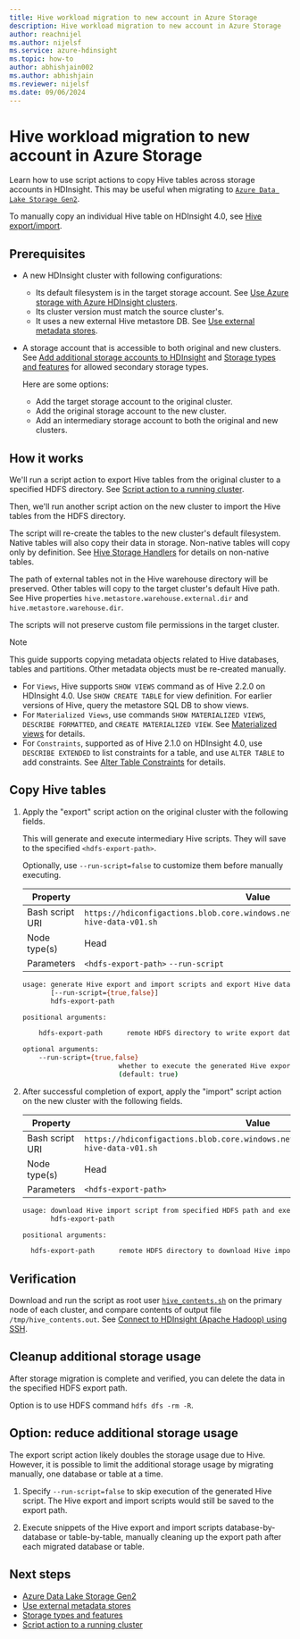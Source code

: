 ```yaml
---
title: Hive workload migration to new account in Azure Storage
description: Hive workload migration to new account in Azure Storage
author: reachnijel
ms.author: nijelsf
ms.service: azure-hdinsight
ms.topic: how-to
author: abhishjain002
ms.author: abhishjain
ms.reviewer: nijelsf
ms.date: 09/06/2024
---
```


# Hive workload migration to new account in Azure Storage

Learn how to use script actions to copy Hive tables across storage accounts in HDInsight. This may be useful when migrating to [`Azure Data Lake Storage Gen2`](../hdinsight-hadoop-use-data-lake-storage-gen2.md).

To manually copy an individual Hive table on HDInsight 4.0, see [Hive export/import](https://cwiki.apache.org/confluence/display/Hive/LanguageManual+ImportExport).

## Prerequisites

* A new HDInsight cluster with following configurations:
  * Its default filesystem is in the target storage account. See [Use Azure storage with Azure HDInsight clusters](../hdinsight-hadoop-use-blob-storage.md).
  * Its cluster version must match the source cluster's.
  * It uses a new external Hive metastore DB. See [Use external metadata stores](../hdinsight-use-external-metadata-stores.md#select-a-custom-metastore-during-cluster-creation).
* A storage account that is accessible to both original and new clusters. See [Add additional storage accounts to HDInsight](../hdinsight-hadoop-add-storage.md) and [Storage types and features](../hdinsight-hadoop-compare-storage-options.md#storage-types-and-features) for allowed secondary storage types.

    Here are some options:
  * Add the target storage account to the original cluster.
  * Add the original storage account to the new cluster.
  * Add an intermediary storage account to both the original and new clusters.

## How it works

We'll run a script action to export Hive tables from the original cluster to a specified HDFS directory. See [Script action to a running cluster](../hdinsight-hadoop-customize-cluster-linux.md#script-action-to-a-running-cluster).

Then, we'll run another script action on the new cluster to import the Hive tables from the HDFS directory.

The script will re-create the tables to the new cluster's default filesystem. Native tables will also copy their data in storage. Non-native tables will copy only by definition. See [Hive Storage Handlers](https://cwiki.apache.org/confluence/display/Hive/StorageHandlers) for details on non-native tables.

The path of external tables not in the Hive warehouse directory will be preserved. Other tables will copy to the target cluster's default Hive path. See Hive properties `hive.metastore.warehouse.external.dir` and `hive.metastore.warehouse.dir`.

The scripts will not preserve custom file permissions in the target cluster.

> [!NOTE]
>
> This guide supports copying metadata objects related to Hive databases, tables and partitions. Other metadata objects must be re-created manually.
>
> * For `Views`, Hive supports `SHOW VIEWS` command as of Hive 2.2.0 on HDInsight 4.0. Use `SHOW CREATE TABLE` for view definition. For earlier versions of Hive, query the metastore SQL DB to show views.
> * For `Materialized Views`, use commands `SHOW MATERIALIZED VIEWS`, `DESCRIBE FORMATTED`, and `CREATE MATERIALIZED VIEW`. See [Materialized views](https://cwiki.apache.org/confluence/display/Hive/Materialized+views) for details.
> * For `Constraints`, supported as of Hive 2.1.0 on HDInsight 4.0, use `DESCRIBE EXTENDED` to list constraints for a table, and use `ALTER TABLE` to add constraints. See [Alter Table Constraints](https://cwiki.apache.org/confluence/display/Hive/LanguageManual+DDL#LanguageManualDDL-AlterTableConstraints) for details.

## Copy Hive tables

1. Apply the "export" script action on the original cluster with the following fields.

    This will generate and execute intermediary Hive scripts. They will save to the specified `<hdfs-export-path>`.

    Optionally, use `--run-script=false` to customize them before manually executing.

    |Property | Value |
    |---|---|
    |Bash script URI|`https://hdiconfigactions.blob.core.windows.net/linuxhivemigrationv01/export-hive-data-v01.sh`|
    |Node type(s)|Head|
    |Parameters|`<hdfs-export-path>` `--run-script`|

    ```sh
    usage: generate Hive export and import scripts and export Hive data to specified HDFS path
           [--run-script={true,false}]
           hdfs-export-path

    positional arguments:

        hdfs-export-path      remote HDFS directory to write export data to

    optional arguments:
        --run-script={true,false}
                            whether to execute the generated Hive export script
                            (default: true)
    ```

2. After successful completion of export, apply the "import" script action on the new cluster with the following fields.

    |Property | Value |
    |---|---|
    |Bash script URI|`https://hdiconfigactions.blob.core.windows.net/linuxhivemigrationv01/import-hive-data-v01.sh`|
    |Node type(s)|Head|
    |Parameters|`<hdfs-export-path>`|

    ```sh
    usage: download Hive import script from specified HDFS path and execute it
           hdfs-export-path

    positional arguments:

      hdfs-export-path      remote HDFS directory to download Hive import script from

    ```

## Verification

Download and run the script as root user [`hive_contents.sh`](https://hdiconfigactions.blob.core.windows.net/linuxhivemigrationv01/hive_contents.sh) on the primary node of each cluster, and compare contents of output file `/tmp/hive_contents.out`. See [Connect to HDInsight (Apache Hadoop) using SSH](../hdinsight-hadoop-linux-use-ssh-unix.md).

## Cleanup additional storage usage

After storage migration is complete and verified, you can delete the data in the specified HDFS export path.

Option is to use HDFS command `hdfs dfs -rm -R`.

## Option: reduce additional storage usage

The export script action likely doubles the storage usage due to Hive. However, it is possible to limit the additional storage usage by migrating manually, one database or table at a time.

1. Specify `--run-script=false` to skip execution of the generated Hive script. The Hive export and import scripts would still be saved to the export path.

2. Execute snippets of the Hive export and import scripts database-by-database or table-by-table, manually cleaning up the export path after each migrated database or table.

## Next steps

* [Azure Data Lake Storage Gen2](../hdinsight-hadoop-use-data-lake-storage-gen2.md)
* [Use external metadata stores](../hdinsight-use-external-metadata-stores.md#select-a-custom-metastore-during-cluster-creation)
* [Storage types and features](../hdinsight-hadoop-compare-storage-options.md#storage-types-and-features)
* [Script action to a running cluster](../hdinsight-hadoop-customize-cluster-linux.md#script-action-to-a-running-cluster)
